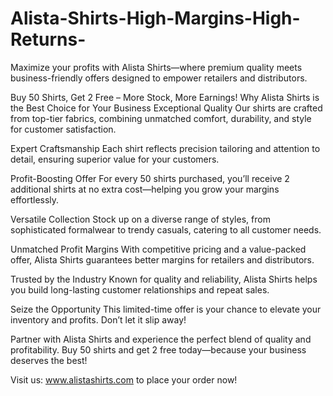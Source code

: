 # Alista-Shirts-High-Margins-High-Returns-
Maximize your profits with Alista Shirts—where premium quality meets business-friendly offers designed to empower retailers and distributors.

Buy 50 Shirts, Get 2 Free – More Stock, More Earnings!
Why Alista Shirts is the Best Choice for Your Business
Exceptional Quality
Our shirts are crafted from top-tier fabrics, combining unmatched comfort, durability, and style for customer satisfaction.

Expert Craftsmanship
Each shirt reflects precision tailoring and attention to detail, ensuring superior value for your customers.

Profit-Boosting Offer
For every 50 shirts purchased, you’ll receive 2 additional shirts at no extra cost—helping you grow your margins effortlessly.

Versatile Collection
Stock up on a diverse range of styles, from sophisticated formalwear to trendy casuals, catering to all customer needs.

Unmatched Profit Margins
With competitive pricing and a value-packed offer, Alista Shirts guarantees better margins for retailers and distributors.

Trusted by the Industry
Known for quality and reliability, Alista Shirts helps you build long-lasting customer relationships and repeat sales.

Seize the Opportunity
This limited-time offer is your chance to elevate your inventory and profits. Don’t let it slip away!

Partner with Alista Shirts and experience the perfect blend of quality and profitability. Buy 50 shirts and get 2 free today—because your business deserves the best!

Visit us: www.alistashirts.com to place your order now!








